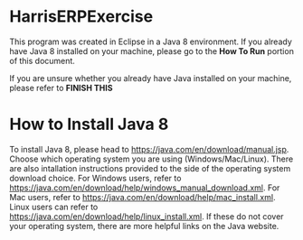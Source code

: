 # HarrisERPExercise

This program was created in Eclipse in a Java 8 environment. If you already have Java 8 installed on your machine, please go to the **How To Run** portion of this document.

If you are unsure whether you already have Java installed on your machine, please refer to **FINISH THIS**

# How to Install Java 8

To install Java 8, please head to https://java.com/en/download/manual.jsp. Choose which operating system you are using (Windows/Mac/Linux). There are also intallation instructions provided to the side of the operating system download choice. For Windows users, refer to https://java.com/en/download/help/windows_manual_download.xml. For Mac users, refer to https://java.com/en/download/help/mac_install.xml. Linux users can refer to https://java.com/en/download/help/linux_install.xml. If these do not cover your operating system, there are more helpful links on the Java website.

